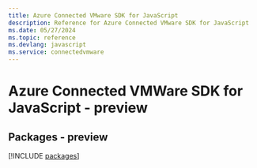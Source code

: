 ```yaml
---
title: Azure Connected VMware SDK for JavaScript
description: Reference for Azure Connected VMware SDK for JavaScript
ms.date: 05/27/2024
ms.topic: reference
ms.devlang: javascript
ms.service: connectedvmware
---
```

# Azure Connected VMWare SDK for JavaScript - preview
## Packages - preview
[!INCLUDE [packages](connected-vmware-index.md)]